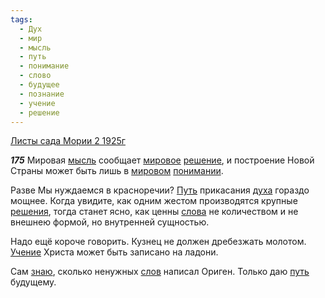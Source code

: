 ```yaml
---
tags:
  - Дух
  - мир
  - мысль
  - путь
  - понимание
  - слово
  - будущее
  - познание
  - учение
  - решение
---
```


[Листы сада Мории 2 1925г](https://127.0.0.1:4002/agni/1925)

___175___
Мировая [мысль](../../../tags/#мысль) сообщает [мировое](../../../tags/#мир) [решение](../../../tags/#решение), и построение Новой Страны может быть лишь в [мировом](../../../tags/#мир) [понимании](../../../tags/#понимание).   

Разве Мы нуждаемся в красноречии? [Путь](../../../tags/#[путь](../../../tags/#путь)) прикасания [духа](../../../tags/#Дух) гораздо мощнее. Когда увидите, как одним жестом производятся крупные [решения](../../../tags/#решение), тогда станет ясно, как ценны [слова](../../../tags/#слово) не количеством и не внешнею формой, но внутренней сущностью.   

Надо ещё короче говорить. Кузнец не должен дребезжать молотом. [Учение](../../../tags/#учение) Христа может быть записано на ладони.   

Сам [знаю](../../../tags/#познание), сколько ненужных [слов](../../../tags/#слово) написал Ориген. Только даю [путь](../../../tags/#путь) будущему.   

